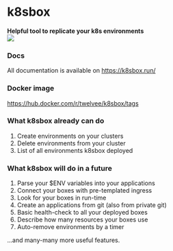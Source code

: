 # k8sbox
**Helpful tool to replicate your k8s environments** <br>
<img src="https://images2.imgbox.com/db/44/P0ALO0l4_o.gif"><br>

### Docs
All documentation is available on https://k8sbox.run/

### Docker image
https://hub.docker.com/r/twelvee/k8sbox/tags

### What k8sbox already can do
1. Create environments on your clusters
2. Delete environments from your cluster
3. List of all environments k8sbox deployed

### What k8sbox will do in a future
1. Parse your $ENV variables into your applications
2. Connect your boxes with pre-templated ingress
3. Look for your boxes in run-time
4. Create an applications from git (also from private git)
5. Basic health-check to all your deployed boxes
6. Describe how many resources your boxes use
7. Auto-remove environments by a timer

...and many-many more useful features.